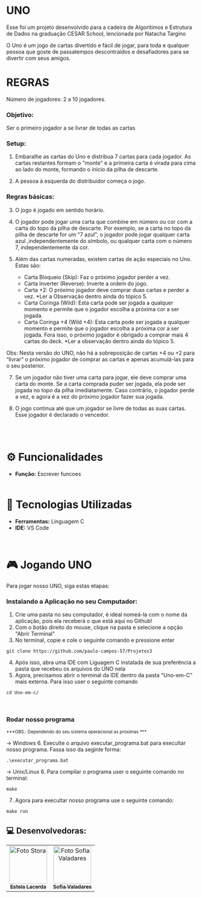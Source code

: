 # UNO
Esse foi um projeto desenvolvido para a cadeira de Algoritimos e Estrutura de Dados na graduação CESAR School, lencionada por Natacha Targino

O Uno é um jogo de cartas divertido e fácil de jogar, para toda e qualquer pessoa que goste de passatempos descontraídos e desafiadores para se divertir com seus amigos.

# REGRAS
Número de jogadores: 2 a 10 jogadores.

### Objetivo:

Ser o primeiro jogador a se livrar de todas as cartas

### Setup:  

1. Embaralhe as cartas do Uno e distribua 7 cartas para cada jogador. As cartas restantes formam o "monte" e a primeira carta é virada para cima ao lado do monte, formando o início da pilha de descarte.

2. A pessoa à esquerda do distribuidor começa o jogo.

### Regras básicas:

3. O jogo é jogado em sentido horário.

4. O jogador pode jogar uma carta que combine em número ou cor com a carta do topo da pilha de descarte. Por exemplo, se a carta no topo da pilha de descarte for um "7 azul", o jogador pode jogar qualquer carta azul ,independentemente do símbolo, ou qualquer carta com o número 7, independentemente da cor.

5. Além das cartas numeradas, existem cartas de ação especiais no Uno. Estas são:
   - Carta Bloqueio (Skip): Faz o próximo jogador perder a vez.
   - Carta Inverter (Reverse): Inverte a ordem do jogo.
   - Carta +2: O próximo jogador deve comprar duas cartas e perder a vez. *Ler a Observação dentro ainda do tópico 5.
   - Carta Coringa (Wild): Esta carta pode ser jogada a qualquer momento e permite que o jogador escolha a próxima cor a ser jogada.
   - Carta Coringa +4 (Wild +4):  Esta carta pode ser jogada a qualquer momento e permite que o jogador escolha a próxima cor a ser jogada. Fora isso, o próximo jogador é obrigado a comprar mais 4 cartas do deck. *Ler a observação dentro ainda do tópico 5.


Obs: Nesta versão do UNO, não há a sobreposição de cartas +4 ou +2 para “livrar” o próximo jogador de comprar as cartas e apenas acumulá-las para o seu posterior. 

7. Se um jogador não tiver uma carta para jogar, ele deve comprar uma carta do monte. Se a carta comprada puder ser jogada, ela pode ser jogada no topo da pilha imediatamente. Caso contrário, o jogador perde a vez, e agora é a vez do próximo jogador fazer sua jogada. 

8. O jogo continua até que um jogador se livre de todas as suas cartas. Esse jogador é declarado o vencedor.

<br></br>

# ⚙️ Funcionalidades

- <b>Função:</b> Escrever funcoes
<br></br>

# 💾 Tecnologias Utilizadas

- <b>Ferramentas:</b> Linguagem C
- <b>IDE:</b> VS Code

<br>

# 🎮 Jogando UNO
Para jogar nosso UNO, siga estas etapas:<br>
### Instalando a Aplicação no seu Computador:

1. Crie uma pasta no seu computador, é ideal nomeá-la com o nome da aplicação, pois ela receberá o que está aqui no Github!
2. Com o botão direito do mouse, clique na pasta e selecione a opção "Abrir Terminal"
3. No terminal, copie e cole o seguinte comando e pressione enter
<dt> 
  
    git clone https://github.com/paulo-campos-57/Projetos3

</dt>

4. Após isso, abra uma IDE com Liguagem C instalada de sua preferência a pasta que recebeu os arquivos do UNO nela
5. Agora, precisamos abrir o terminal da IDE dentro da pasta "Uno-em-C" mais externa. Para isso user o seguinte comando
<dt> 
  
    cd Uno-em-c/

</dt>

<br>

### Rodar nosso programa
<sub>***OBS.: Dependendo do seu sistema operacional as proximas ***</sub>

-> Windows
6. Execulte o arquivo executar_programa.bat para execultar nosso programa. Fassa isso da seginte forma:
<dt> 
  
    .\executar_programa.bat

</dt>

-> Unix/Linux
6. Para compilar o programa user o seguinte comando no terminal:
<dt> 
  
    make

</dt>

7. Agora para execultar nosso programa use o seguinte comando:
<dt> 
  
    make run

</dt>

## 💻 Desenvolvedoras:
<table>
  <tr>
    <td align="center">
      <a href="https://github.com/EstelaLacerda">
        <img src="https://avatars.githubusercontent.com/u/117921412?v=4" width="100px;" alt="Foto Stora"/><br>
        <sub>
          <b>Estela Lacerda</b>
        </sub>
      </a>
    </td>
    <td align="center">
      <a href="https://github.com/SofiaValadares">
        <img src="https://avatars.githubusercontent.com/u/113111708?v=4" width="100px;" alt="Foto Sofia Valadares"/><br>
        <sub>
          <b>Sofia Valadares</b>
        </sub>
      </a>
    </td>
</table>
<br></br>
